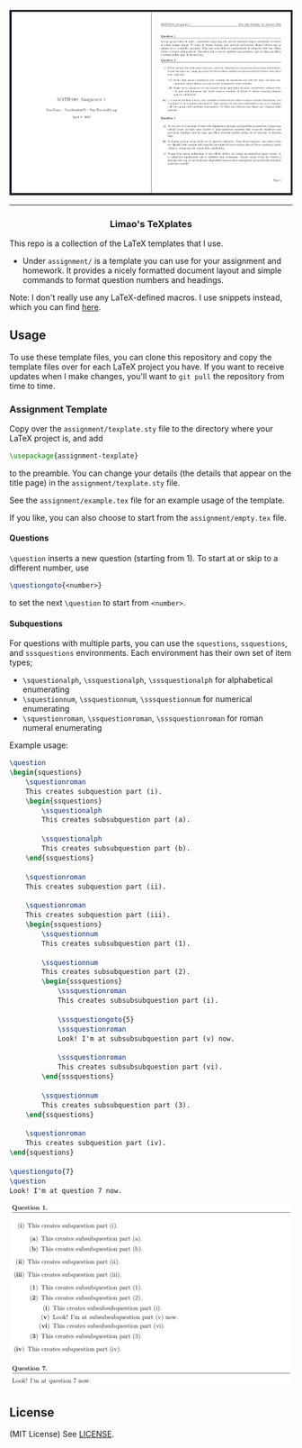 ![Assignment Example 1](assets/assignment-example-1.png)

---

<h3 align="center">Limao's TeXplates</h3>

This repo is a collection of the LaTeX templates that I use.

- Under `assignment/` is a template you can use for your assignment and homework. It provides a nicely formatted document layout and simple commands to format question numbers and headings.

Note: I don't really use any LaTeX-defined macros. I use snippets instead, which you can find [here](https://github.com/LimaoC/dotfiles/blob/main/.config/nvim/UltiSnips/tex.snippets).

## Usage

To use these template files, you can clone this repository and copy the template files over for each LaTeX project you have. If you want to receive updates when I make changes, you'll want to `git pull` the repository from time to time.

### Assignment Template

Copy over the `assignment/texplate.sty` file to the directory where your LaTeX project is, and add
```tex
\usepackage{assignment-texplate}
```
to the preamble. You can change your details (the details that appear on the title page) in the `assignment/texplate.sty` file.

See the `assignment/example.tex` file for an example usage of the template.

If you like, you can also choose to start from the `assignment/empty.tex` file.

#### Questions
`\question` inserts a new question (starting from 1). To start at or skip to a different number, use

```tex
\questiongoto{<number>}
```

to set the next `\question` to start from `<number>`.

#### Subquestions

For questions with multiple parts, you can use the `squestions`, `ssquestions`, and `sssquestions` environments. Each environment has their own set of item types;

- `\squestionalph`, `\ssquestionalph`, `\sssquestionalph` for alphabetical enumerating
- `\squestionnum`, `\ssquestionnum`, `\sssquestionnum` for numerical enumerating
- `\squestionroman`, `\ssquestionroman`, `\sssquestionroman` for roman numeral enumerating

Example usage:

```tex
\question
\begin{squestions}
    \squestionroman
    This creates subquestion part (i).
    \begin{ssquestions}
        \ssquestionalph
        This creates subsubquestion part (a).

        \ssquestionalph
        This creates subsubquestion part (b).
    \end{ssquestions}

    \squestionroman
    This creates subquestion part (ii).

    \squestionroman
    This creates subquestion part (iii).
    \begin{ssquestions}
        \ssquestionnum
        This creates subsubquestion part (1).

        \ssquestionnum
        This creates subsubquestion part (2).
        \begin{sssquestions}
            \sssquestionroman
            This creates subsubsubquestion part (i).

            \sssquestiongoto{5}
            \sssquestionroman
            Look! I'm at subsubsubquestion part (v) now.

            \sssquestionroman
            This creates subsubsubquestion part (vi).
        \end{sssquestions}

        \ssquestionnum
        This creates subsubquestion part (3).
    \end{ssquestions}

    \squestionroman
    This creates subquestion part (iv).
\end{squestions}

\questiongoto{7}
\question
Look! I'm at question 7 now.
```

![Assignment Example 2](assets/assignment-example-2.png)

## License
(MIT License) See [LICENSE](https://github.com/LimaoC/assignment-texplate/blob/main/LICENSE).

